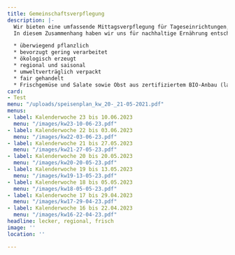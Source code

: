 ```yaml
---
title: Gemeinschaftsverpflegung
description: |-
  Wir bieten eine umfassende Mittagsverpflegung für Tageseinrichtungen, Kindergärten, Schulen und Firmen, sowie Seniorenverpflegung an. Hohe Qualitätsstandards sind Voraussetzung für eine optimale Lebensmittelauswahl sowie Speisenplanung und -herstellung. Dabei richten wir uns streng nach den Richtlinien des DGE (Deutschlands Initiative für gesunde Ernährung und mehr Bewegung), um eine gesunde und ausgewogene Ernährung gewährleisten zu können.
  In diesem Zusammenhang haben wir uns für nachhaltige Ernährung entschieden, die u.a. folgende Aspekte beinhaltet:

  * überwiegend pflanzlich
  * bevorzugt gering verarbeitet
  * ökologisch erzeugt
  * regional und saisonal
  * umweltverträglich verpackt
  * fair gehandelt
  * Frischgemüse und Salate sowie Obst aus zertifiziertem BIO-Anbau (laut aktuellem Speisenplan)
card:
- Test
menu: "/uploads/speisenplan_kw_20-_21-05-2021.pdf"
menus:
- label: Kalenderwoche 23 bis 10.06.2023
  menu: "/images/kw23-10-06-23.pdf"
- label: Kalenderwoche 22 bis 03.06.2023
  menu: "/images/kw22-03-06-23.pdf"
- label: Kalenderwoche 21 bis 27.05.2023
  menu: "/images/kw21-27-05-23.pdf"
- label: Kalenderwoche 20 bis 20.05.2023
  menu: "/images/kw20-20-05-23.pdf"
- label: Kalenderwoche 19 bis 13.05.2023
  menu: "/images/kw19-13-05-23.pdf"
- label: Kalenderwoche 18 bis 05.05.2023
  menu: "/images/kw18-05-05-23.pdf"
- label: Kalenderwoche 17 bis 29.04.2023
  menu: "/images/kw17-29-04-23.pdf"
- label: Kalenderwoche 16 bis 22.04.2023
  menu: "/images/kw16-22-04-23.pdf"
headline: lecker, regional, frisch
image: ''
location: ''

---
```

